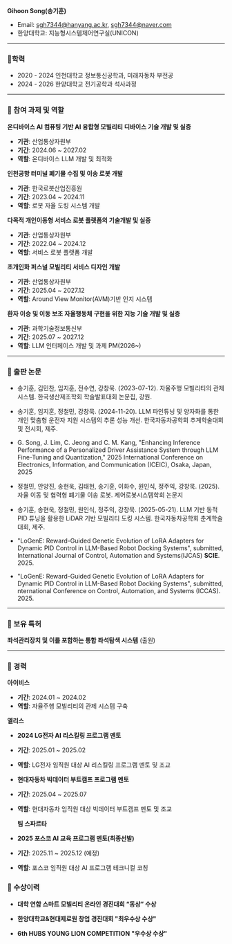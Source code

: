 
**Gihoon Song(송기훈)**
- Email: sgh7344@hanyang.ac.kr, sgh7344@naver.com
- 한양대학교: 지능형시스템제어연구실(UNICON)

  
---

### 📌학력

- 2020 - 2024 인천대학교 정보통신공학과, 미래자동차 부전공
- 2024 - 2026 한양대학교 전기공학과 석사과정

---

### 📌 참여 과제 및 역할
**온디바이스 AI 컴퓨팅 기반 AI 융합형 모빌리티 디바이스 기술 개발 및 실증**  
- **기관**: 산업통상자원부  
- **기간**: 2024.06 ~ 2027.02  
- **역할**: 온디바이스 LLM 개발 및 최적화  

**인천공항 터미널 폐기물 수집 및 이송 로봇 개발**  
- **기관**: 한국로봇산업진흥원  
- **기간**: 2023.04 ~ 2024.11  
- **역할**: 로봇 자율 도킹 시스템 개발  

**다목적 개인이동형 서비스 로봇 플랫폼의 기술개발 및 실증**  
- **기관**: 산업통상자원부  
- **기간**: 2022.04 ~ 2024.12  
- **역할**: 서비스 로봇 플랫폼 개발

**​초개인화 퍼스널 모빌리티 서비스 디자인 개발**  
- **기관**: 산업통상자원부  
- **기간**: 2025.04 ~ 2027.12  
- **역할**: Around View Monitor(AVM)기반 인지 시스템

**​환자 이승 및 이동 보조 자율행동체 구현을 위한 지능 기술 개발 및 실증**  
- **기관**: 과학기술정보통신부  
- **기간**: 2025.07 ~ 2027.12  
- **역할**: LLM 인터페이스 개발 및 과제 PM(2026~) 


---

### 📌 출판 논문 

- 송기훈, 김민찬, 임지훈, 전수연, 강창묵. (2023-07-12). 자율주행 모빌리티의 관제 시스템. 한국생산제조학회 학술발표대회 논문집, 강원.
  
- 송기훈, 임지훈, 정철민, 강창묵. (2024-11-20). LLM 파인튜닝 및 양자화를 통한 개인 맞춤형 운전자 지원 시스템의 추론 성능 개선. 한국자동차공학회 추계학술대회 및 전시회, 제주.

- G. Song, J. Lim, C. Jeong and C. M. Kang, "Enhancing Inference Performance of a Personalized Driver Assistance System through LLM Fine-Tuning and Quantization," 2025 International Conference on Electronics, Information, and Communication (ICEIC), Osaka, Japan, 2025

- 정철민, 안양진, 송현욱, 김태헌, 송기훈, 이화수, 원인식, 정주익, 강창묵. (2025). 자율 이동 및 협력형 폐기물 이송 로봇. 제어로봇시스템학회 논문지

- 송기훈, 송현욱, 정철민, 원인식, 정주익, 강창묵. (2025-05-21). LLM 기반 동적 PID 튜닝을 활용한 LiDAR 기반 모빌리티 도킹 시스템. 한국자동차공학회 춘계학술대회, 제주.

- "LoGenE: Reward-Guided Genetic Evolution of LoRA Adapters for Dynamic PID Control in LLM-Based Robot Docking Systems", submitted, International Journal of Control, Automation and Systems(IJCAS) **SCIE**. 2025.

- "LoGenE: Reward-Guided Genetic Evolution of LoRA Adapters for Dynamic PID Control in LLM-Based Robot Docking Systems", submitted, nternational Conference on Control, Automation, and Systems (ICCAS). 2025.



---

### 📌 보유 특허
**좌석관리장치 및 이를 포함하는 통합 좌석탐색 시스템** (출원)  

---

### 📌 경력
**아이비스**
- **기간**: 2024.01 ~ 2024.02
- **역할**: 자율주행 모빌리티의 관제 시스템 구축  

**엘리스**
- **2024 LG전자 AI 리스킬링 프로그램 멘토**
- **기간**: 2025.01 ~ 2025.02  
- **역할**: LG전자 임직원 대상 AI 리스킬링 프로그램 멘토 및 조교

- **현대자동차 빅데이터 부트캠프 프로그램 멘토**
- **기간**: 2025.04 ~ 2025.07  
- **역할**: 현대자동차 임직원 대상 빅데이터 부트캠프 멘토 및 조교

  **팀 스파르타**
- **2025 포스코 AI 교육 프로그램 멘토(최종선발)**
- **기간**: 2025.11 ~ 2025.12 (예정)  
- **역할**: 포스코 임직원 대상 AI 프로그램 테크니컬 코칭

### 📌 수상이력
- **대학 연합 스마트 모빌리티 온라인 경진대회 “동상” 수상**

- **한양대학교&현대제로원 창업 경진대회 "최우수상 수상"**

- **6th HUBS YOUNG LION COMPETITION "우수상 수상"**

